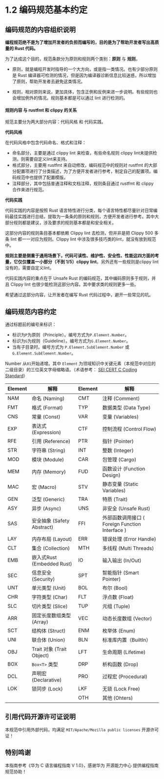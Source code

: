 # 1.2 编码规范基本约定

## 编码规范的内容组织说明

**编程规范绝不是为了增加开发者的负担而编写的，目的是为了帮助开发者写出高质量的 Rust 代码。**

为了达成这个目的，规范条款分为原则和规则两个类别：**原则** 与 **规则**。

- 原则，就是编程开发时指导的一个大方向，或是指一类情况。也有少部分原则是 Rust 编译器可检测的情况，但是因为编译器诊断信息比较迷惑，所以增加了原则，帮助开发者去避免这类情况。

- 规则，相对原则来说，更加具体，包含正例和反例来进一步说明。有些规则也会增加例外的情况。规则基本都是可以通过 lint 进行检测的。


#### 规则内容 与 rustfmt 和 clippy 的关系

规范主要分为两大部分内容：代码风格 和 代码实践。

**代码风格**

在代码风格中包含代码命名、格式和注释：

- 命名部分，主要是通过 clippy lint 来检查，有些命名规则 clippy lint未提供检测，则需要自定义lint来支持。
- 格式部分，主要用 rustfmt 来自动修改，编码规范中的规则对 rustfmt 的大部分配置项进行了分类描述，为了方便开发者进行参考，制定自己的配置项。编码规范中也提供了配置模版。
- 注释部分，其中包括普通注释和文档注释，规则条目通过 rustfmt 和 clippy 合作来进行规范。

**代码实践**

代码实践的内容是按照 Rust 语言特性进行分类，每个语言特性都尽量针对日常编码最佳实践进行总结，提取为一条条的原则和规则，方便开发者进行参考。其中大部分规则都是建议，涉及要求的规则基本都是和安全相关。

这部分内容的规则条目基本都依赖 Clippy lint 去检测，但并非是把 Clippy 500 多条 lint 都一一对应为规则。Clippy lint 中涉及很多技巧类的lint，就没有放到规范中。

**规则主要是侧重于通用场景下，代码可读性、维护性、安全性、性能这四方面的考量，它仅仅覆盖一小部分（不到 1/5）clippy lint**。另外还有一些规则是clippy lint没有的，需要自定义lint。

代码实践内容的重点在于 Unsafe Rust 的编码规范，其中编码原则多于规则，并且 Clippy lint 也很少能检测这部分内容。其中要求类的规则更多一些。

希望通过这部分内容，让开发者在编写 Rust 代码过程中，避开一些常见的坑。


## 编码规范内容约定

通过标题前的编号来标识：

- 标识为`P`为原则（Principle）。编号方式为`P.Element.Number`。
- 标识为`G`为规则（Guideline）。编号方式为`G.Element.Number`。
- 当有子目录时。编号方式为 `P.Element.SubElement.Number` 或 `G.Element.SubElement.Number`。

Number 从`01`开始递增。其中 `Element` 为领域知识中关键元素（本规范中对应的二级目录）的三位英文字母缩略语。（术语参考： [SEI CERT C Coding Standard](https://wiki.sei.cmu.edu/confluence/display/c/SEI+CERT+C+Coding+Standard)）


| Element | 解释   | Element | 解释     |
| ------- | ------ | ------- | -------- |
| NAM     | 命名 (Naming)   | CMT     | 注释 (Comment)    |
| FMT     | 格式 (Format)  | TYP     | 数据类型 (Data Type) |
| CNS     | 常量 (Const)   | VAR     | 变量  (Variables)   |
| EXP     | 表达式 (Expression) | CTF     | 控制流程 (Control Flow) |
| RFE     | 引用 (Reference)  | PTR     | 指针  (Pointer)   |
| STR     | 字符串 (String) | INT     | 整数 (Integer)    |
| MOD     | 模块  (Module) | CAR     | 包管理  (Cargo) |
| MEM     | 内存 (Memory)  | FUD     | 函数设计 (Function Design) |
| MAC     | 宏  (Macro) | STV     | 静态变量 (Static Variables) |
| GEN    | 泛型 (Generic)  | TRA     | 特质 (Trait) |
| ASY    | 异步 (Async)  | UNS | 非安全 (Unsafe Rust) |
| SAS | 安全抽象 (Safety Abstract) | FFI | 外部函数调用接口 ( Foreign Function Interface ) |
| LAY | 内存布局 (Layout) | ERR | 错误处理 (Error Handle) |
| CLT | 集合  (Collection)  | MTH | 多线程 (Multi Threads) |
| EMB | 嵌入式Rust (Embedded Rust) | IO      | 输入输出 (In/Out)     |
| SEC | 信息安全 (Security) | SPT | 智能指针 (Smart Pointer) |
| UNT | 单元类型 (Unit) | BOL | 布尔 (Bool) |  
| CHR | 字符类型 (Char) |  FLT | 浮点数 (Float) |  
| SLC | 切片类型 (Slice) |  TUP | 元组 (Tuple) |  
| ARR | 固定长度数组类型 (Array) |  VEC  | 动态长度数组 (Vector)  |  
| SCT | 结构体 (Struct) |  ENM  | 枚举体 (Enum)  |  
| UNI|  联合体 (Union) |   BLN | 标准库内置（BuiltIn）  |  
| OBJ | Trait 对象 (Trait Object)| LFT| 生命周期 (Lifetime) |  
| BOX | `Box<T>` 类型 | DRP  |  析构函数 (Drop) |  
| DCL | 声明宏 (Declarative)  | PRO  |  过程宏 (Procedural) |  
| LOK | 锁同步 (Lock)  | LKF |  无锁 (Lock Free) |  
|  |  | OTH | 其他 (Ohters) |  


## 引用代码开源许可证说明

本规范中引用外部代码，均满足 `MIT/Apache/Mozilla public licenses` 开源许可证！

## 特别鸣谢

本指南参考《华为 C 语言编程指南 V 1.0》，感谢华为 开源能力中心 提供编程指南规范协助！



